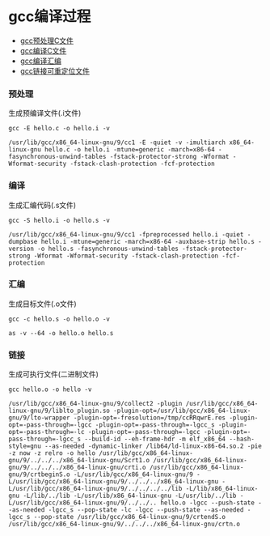 # gcc编译过程

<!-- vim-markdown-toc GFM -->

* [gcc预处理C文件](#gcc预处理c文件)
* [gcc编译C文件](#gcc编译c文件)
* [gcc编译汇编](#gcc编译汇编)
* [gcc链接可重定位文件](#gcc链接可重定位文件)

<!-- vim-markdown-toc -->

### 预处理

生成预编译文件(.i文件)

`gcc -E hello.c -o hello.i -v`

```
/usr/lib/gcc/x86_64-linux-gnu/9/cc1 -E -quiet -v -imultiarch x86_64-linux-gnu hello.c -o hello.i -mtune=generic -march=x86-64 -fasynchronous-unwind-tables -fstack-protector-strong -Wformat -Wformat-security -fstack-clash-protection -fcf-protection
```

### 编译

生成汇编代码(.s文件)

`gcc -S hello.i -o hello.s -v`

```
/usr/lib/gcc/x86_64-linux-gnu/9/cc1 -fpreprocessed hello.i -quiet -dumpbase hello.i -mtune=generic -march=x86-64 -auxbase-strip hello.s -version -o hello.s -fasynchronous-unwind-tables -fstack-protector-strong -Wformat -Wformat-security -fstack-clash-protection -fcf-protection
```

### 汇编

生成目标文件(.o文件)

`gcc -c hello.s -o hello.o -v`

```
as -v --64 -o hello.o hello.s
```

### 链接

生成可执行文件(二进制文件)

`gcc hello.o -o hello -v`

```
/usr/lib/gcc/x86_64-linux-gnu/9/collect2 -plugin /usr/lib/gcc/x86_64-linux-gnu/9/liblto_plugin.so -plugin-opt=/usr/lib/gcc/x86_64-linux-gnu/9/lto-wrapper -plugin-opt=-fresolution=/tmp/ccRRqwrE.res -plugin-opt=-pass-through=-lgcc -plugin-opt=-pass-through=-lgcc_s -plugin-opt=-pass-through=-lc -plugin-opt=-pass-through=-lgcc -plugin-opt=-pass-through=-lgcc_s --build-id --eh-frame-hdr -m elf_x86_64 --hash-style=gnu --as-needed -dynamic-linker /lib64/ld-linux-x86-64.so.2 -pie -z now -z relro -o hello /usr/lib/gcc/x86_64-linux-gnu/9/../../../x86_64-linux-gnu/Scrt1.o /usr/lib/gcc/x86_64-linux-gnu/9/../../../x86_64-linux-gnu/crti.o /usr/lib/gcc/x86_64-linux-gnu/9/crtbeginS.o -L/usr/lib/gcc/x86_64-linux-gnu/9 -L/usr/lib/gcc/x86_64-linux-gnu/9/../../../x86_64-linux-gnu -L/usr/lib/gcc/x86_64-linux-gnu/9/../../../../lib -L/lib/x86_64-linux-gnu -L/lib/../lib -L/usr/lib/x86_64-linux-gnu -L/usr/lib/../lib -L/usr/lib/gcc/x86_64-linux-gnu/9/../../.. hello.o -lgcc --push-state --as-needed -lgcc_s --pop-state -lc -lgcc --push-state --as-needed -lgcc_s --pop-state /usr/lib/gcc/x86_64-linux-gnu/9/crtendS.o /usr/lib/gcc/x86_64-linux-gnu/9/../../../x86_64-linux-gnu/crtn.o
```

